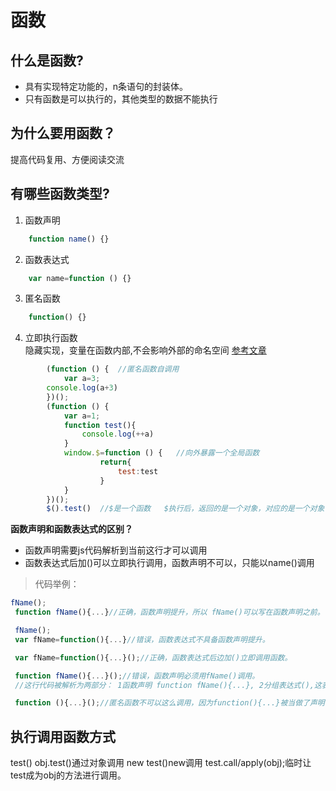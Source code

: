# 函数

## 什么是函数?
   - 具有实现特定功能的，n条语句的封装体。
   - 只有函数是可以执行的，其他类型的数据不能执行
   
## 为什么要用函数？
   提高代码复用、方便阅读交流
   
## 有哪些函数类型?
1. 函数声明
```javascript
    function name() {}
```
2. 函数表达式
```javascript
    var name=function () {}
```
3. 匿名函数
```javascript
    function() {}
```
4. 立即执行函数   
     隐藏实现，变量在函数内部,不会影响外部的命名空间
       [参考文章](https://segmentfault.com/a/1190000003985390)
```javascript
        (function () {  //匿名函数自调用
            var a=3;
        console.log(a+3)
        })();
        (function () {
            var a=1;
            function test(){
                console.log(++a)
            }
            window.$=function () {   //向外暴露一个全局函数
                    return{
                        test:test
                    }
            }
        })();
        $().test()  //$是一个函数   $执行后，返回的是一个对象，对应的是一个对象
 ```
    
**函数声明和函数表达式的区别？**

- 函数声明需要js代码解析到当前这行才可以调用 
- 函数表达式后加()可以立即执行调用，函数声明不可以，只能以name()调用  
     
> 代码举例：
   ```javascript
 fName();
    function fName(){...}//正确，函数声明提升，所以 fName()可以写在函数声明之前。

    fName();
    var fName=function(){...}//错误，函数表达式不具备函数声明提升。

    var fName=function(){...}();//正确，函数表达式后边加()立即调用函数。

    function fName(){...}();//错误，函数声明必须用fName()调用。
    //这行代码被解析为两部分： 1函数声明 function fName(){...}, 2分组表达式(),这表达式有误，因为括号内没有表达式，

    function (){...}();//匿名函数不可以这么调用，因为function(){...}被当做了声明，声明不可以直接()调用。
```
  
## 执行调用函数方式
   test()
   obj.test()通过对象调用
   new test()new调用
   test.call/apply(obj);临时让test成为obj的方法进行调用。
